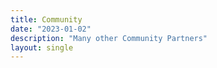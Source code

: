 ```yaml
---
title: Community
date: "2023-01-02"
description: "Many other Community Partners"
layout: single
---
```

